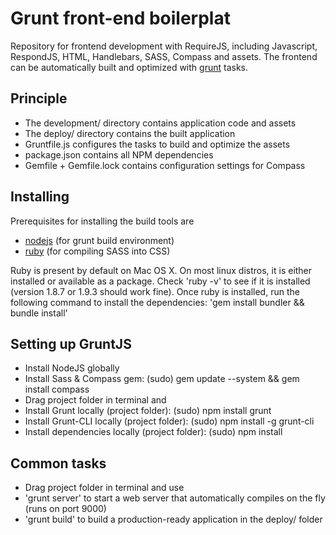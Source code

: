 Grunt front-end boilerplat
===================

Repository for frontend development with RequireJS, including Javascript, RespondJS, HTML, 
Handlebars, SASS, Compass and assets. The frontend can be automatically built and optimized 
with [grunt](http://gruntjs.com/) tasks.


Principle
---------
* The development/ directory contains application code and assets
* The deploy/ directory contains the built application
* Gruntfile.js configures the tasks to build and optimize the assets
* package.json contains all NPM dependencies
* Gemfile + Gemfile.lock contains configuration settings for Compass


Installing
----------
Prerequisites for installing the build tools are

* [nodejs](http://nodejs.org) (for grunt build environment)
* [ruby](http://ruby-lang.org) (for compiling SASS into CSS)

Ruby is present by default on Mac OS X. On most linux distros, it is either installed or 
available as a package. Check 'ruby -v' to see if it is installed (version 1.8.7 or 1.9.3 
should work fine). Once ruby is installed, run the following command to install the dependencies:
'gem install bundler && bundle install'


Setting up GruntJS
------------------
* Install NodeJS globally
* Install Sass & Compass gem: (sudo) gem update --system && gem install compass
* Drag project folder in terminal and
* Install Grunt locally (project folder): (sudo) npm install grunt
* Install Grunt-CLI locally (project folder): (sudo) npm install -g grunt-cli
* Install dependencies locally (project folder): (sudo) npm install


Common tasks
------------

* Drag project folder in terminal and use
* 'grunt server' to start a web server that automatically compiles on the fly (runs on port 9000)
* 'grunt build' to build a production-ready application in the deploy/ folder   
